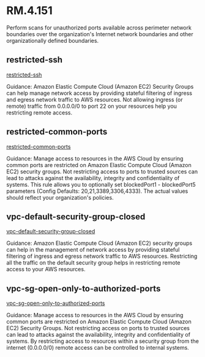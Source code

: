 # RM.4.151
Perform scans for unauthorized ports available across perimeter network boundaries over the organization's Internet network boundaries and other organizationally defined boundaries.

##  restricted-ssh
[restricted-ssh](https://docs.aws.amazon.com/config/latest/developerguide/restricted-ssh.html)

Guidance:
Amazon Elastic Compute Cloud (Amazon EC2) Security Groups can help manage network access by providing stateful filtering of ingress and egress network traffic to AWS resources. Not allowing ingress (or remote) traffic from 0.0.0.0/0 to port 22 on your resources help you restricting remote access.

##  restricted-common-ports
[restricted-common-ports](https://docs.aws.amazon.com/config/latest/developerguide/restricted-common-ports.html)

Guidance:
Manage access to resources in the AWS Cloud by ensuring common ports are restricted on Amazon Elastic Compute Cloud (Amazon EC2) security groups. Not restricting access to ports to trusted sources can lead to attacks against the availability, integrity and confidentiality of systems. This rule allows you to optionally set blockedPort1 - blockedPort5 parameters (Config Defaults: 20,21,3389,3306,4333). The actual values should reflect your organization's policies.

##  vpc-default-security-group-closed
[vpc-default-security-group-closed](https://docs.aws.amazon.com/config/latest/developerguide/vpc-default-security-group-closed.html)

Guidance:
Amazon Elastic Compute Cloud (Amazon EC2) security groups can help in the management of network access by providing stateful filtering of ingress and egress network traffic to AWS resources. Restricting all the traffic on the default security group helps in restricting remote access to your AWS resources.

##  vpc-sg-open-only-to-authorized-ports
[vpc-sg-open-only-to-authorized-ports](https://docs.aws.amazon.com/config/latest/developerguide/vpc-sg-open-only-to-authorized-ports.html)

Guidance:
Manage access to resources in the AWS Cloud by ensuring common ports are restricted on Amazon Elastic Compute Cloud (Amazon EC2) Security Groups. Not restricting access on ports to trusted sources can lead to attacks against the availability, integrity and confidentiality of systems. By restricting access to resources within a security group from the internet (0.0.0.0/0) remote access can be controlled to internal systems.
